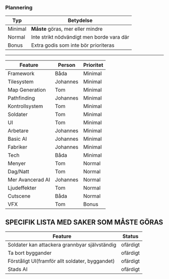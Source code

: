 ### Plannering

Typ | Betydelse
---|---
Minimal | **Måste** göras, mer eller mindre
Normal  | Inte strikt nödvändigt men borde vara där
Bonus   | Extra godis som inte bör prioriteras

---

Feature | Person | Prioritet
--------|-------|-------------
Framework | Båda | Minimal
Tilesystem | Johannes | Minimal
Map Generation | Tom | Minimal
Pathfinding | Johannes | Minimal
Kontrollsystem | Tom | Minimal
Soldater | Tom | Minimal
UI | Tom | Minimal
Arbetare | Johannes | Minimal
Basic AI | Johannes | Minimal 
Fabriker | Johannes | Minimal
Tech | Båda | Minimal
Menyer | Tom | Normal
Dag/Natt | Tom | Normal
Mer Avancerad AI | Johannes | Normal
Ljudeffekter | Tom | Normal
Cutscene | Båda | Normal
VFX | Tom | Bonus

## SPECIFIK LISTA MED SAKER SOM MÅSTE GÖRAS

Feature| Status
-------|-------
Soldater kan attackera grannbyar självständig| ofärdigt
Ta bort byggander | ofärdigt
Förståligt UI(framför allt soldater, byggandet) | ofärdigt
Stads AI | ofärdigt
